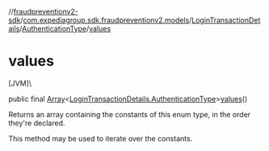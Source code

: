 //[fraudpreventionv2-sdk](../../../../index.md)/[com.expediagroup.sdk.fraudpreventionv2.models](../../index.md)/[LoginTransactionDetails](../index.md)/[AuthenticationType](index.md)/[values](values.md)

# values

[JVM]\

public final [Array](https://kotlinlang.org/api/latest/jvm/stdlib/kotlin/-array/index.html)&lt;[LoginTransactionDetails.AuthenticationType](index.md)&gt;[values](values.md)()

Returns an array containing the constants of this enum type, in the order they're declared.

This method may be used to iterate over the constants.
